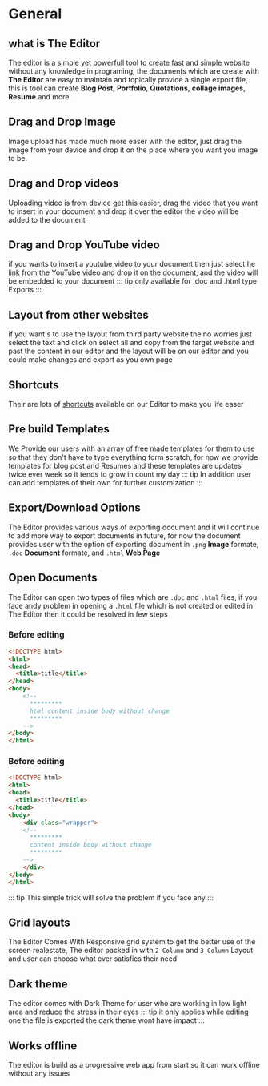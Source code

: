 # General
## what is The Editor
The editor is a simple yet powerfull tool to create fast and simple website without any knowledge in programing, the documents which are create with **The Editor** are easy to maintain and topically provide a single export file, this is tool can create **Blog Post**, **Portfolio**, **Quotations**, **collage images**, **Resume** and more

## Drag and Drop Image
Image upload has made much more easer with the editor, just drag the image from your device and drop it on the place where you want you image to be.
## Drag and Drop videos
Uploading video is from device get this easier, drag the video that you want to insert in your document and drop it over the editor the video will be added to the document
## Drag and Drop YouTube video
if you wants to insert a youtube video to your document then just select he link from the YouTube video and drop it on the document, and the video will be embedded to your document
::: tip
only available for .doc and .html type Exports
:::
## Layout from other websites
if you want's to use the layout from third party website the no worries just select the text and click on select all and copy from the target website and past the content in our editor and the layout will be on our editor and you could make changes and export as you own page
## Shortcuts
Their are lots of [shortcuts](/guide/short-cuts/) available on our Editor to make you life easer
## Pre build Templates
We Provide our users with an array of free made templates for them to use so that they don't have to type everything form scratch, for now we provide templates for blog post and Resumes and these templates are updates twice ever week so it tends to grow in count my day
::: tip
In addition user can add templates of their own for further customization
:::
## Export/Download Options
The Editor provides various ways of exporting document and it will continue to add more way to export documents in future, for now the document provides user with the option of exporting document in `.png` **Image** formate,  `.doc` **Document** formate, and `.html` **Web Page**
## Open Documents
The Editor can open two types of files which are `.doc` and `.html` files,
if you face andy problem in opening a `.html` file which is not created or edited in The Editor then it could be resolved in few steps

### Before editing
```html
<!DOCTYPE html>
<html>
<head>
  <title>title</title>
</head>
<body>
    <!--
      *********
      html content inside body without change
      *********
    -->
</body>
</html>
```

### Before editing
```html
<!DOCTYPE html>
<html>
<head>
  <title>title</title>
</head>
<body>
    <div class="wrapper">
    <!--
      *********
      content inside body without change
      *********
    -->
    </div>
</body>
</html>
```
::: tip
This simple trick will solve the problem if you face any
:::

## Grid layouts
The Editor Comes With Responsive grid system to get the better use of the screen realestate, The editor packed in with `2 Column` and `3 Column` Layout and user can choose what ever satisfies their need
## Dark theme
The editor comes with Dark Theme for user who are working in low light area and reduce the stress in their eyes
::: tip
it only applies while editing one the file is exported the dark theme wont have impact
:::
## Works offline
The editor is build as a progressive web app from start so it can work offline without any issues

